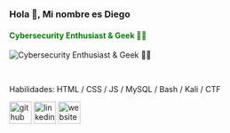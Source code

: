 ### Hola 👋, Mi nombre es Diego
#### <span style="color:green;"> Cybersecurity Enthusiast & Geek <span> 👨‍💻
![Cybersecurity Enthusiast & Geek 👨‍💻](https://teeltechcanada.com/2015/wp-content/uploads/2017/07/hacker-banner.jpg)

‍

Habilidades: HTML / CSS /  JS / MySQL / Bash / Kali / CTF



[<img src='https://cdn.jsdelivr.net/npm/simple-icons@3.0.1/icons/github.svg' alt='github' height='40'>](https://github.com/diegosope)  [<img src='https://cdn.jsdelivr.net/npm/simple-icons@3.0.1/icons/linkedin.svg' alt='linkedin' height='40'>](https://www.linkedin.com/in/diego-sg/)  [<img src='https://cdn.jsdelivr.net/npm/simple-icons@3.0.1/icons/icloud.svg' alt='website' height='40'>](https://minibio-diegosg.vercel.app/)  

